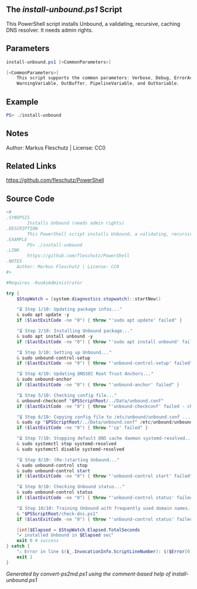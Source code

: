 ## The *install-unbound.ps1* Script

This PowerShell script installs Unbound, a validating, recursive, caching DNS resolver. It needs admin rights.

## Parameters
```powershell
install-unbound.ps1 [<CommonParameters>]

[<CommonParameters>]
    This script supports the common parameters: Verbose, Debug, ErrorAction, ErrorVariable, WarningAction, 
    WarningVariable, OutBuffer, PipelineVariable, and OutVariable.
```

## Example
```powershell
PS> ./install-unbound

```

## Notes
Author: Markus Fleschutz | License: CC0

## Related Links
https://github.com/fleschutz/PowerShell

## Source Code
```powershell
<#
.SYNOPSIS
        Installs Unbound (needs admin rights)
.DESCRIPTION
        This PowerShell script installs Unbound, a validating, recursive, caching DNS resolver. It needs admin rights.
.EXAMPLE
        PS> ./install-unbound
.LINK
        https://github.com/fleschutz/PowerShell
.NOTES
	Author: Markus Fleschutz | License: CC0
#>

#Requires -RunAsAdministrator

try {
	$StopWatch = [system.diagnostics.stopwatch]::startNew()

	"⏳ Step 1/10: Updating package infos..."
	& sudo apt update -y
	if ($lastExitCode -ne "0") { throw "'sudo apt update' failed" }

	"⏳ Step 2/10: Installing Unbound package..."
	& sudo apt install unbound -y
	if ($lastExitCode -ne "0") { throw "'sudo apt install unbound' failed" }

	"⏳ Step 3/10: Setting up Unbound..."
	& sudo unbound-control-setup
	if ($lastExitCode -ne "0") { throw "'unbound-control-setup' failed" }

	"⏳ Step 4/10: Updating DNSSEC Root Trust Anchors..."
	& sudo unbound-anchor
	if ($lastExitCode -ne "0") { throw "'unbound-anchor' failed" }

	"⏳ Step 5/10: Checking config file..."
	& unbound-checkconf "$PSScriptRoot/../Data/unbound.conf"
	if ($lastExitCode -ne "0") { throw "'unbound-checkconf' failed - check the syntax" }

	"⏳ Step 6/10: Copying config file to /etc/unbound/unbound.conf ..."
	& sudo cp "$PSScriptRoot/../Data/unbound.conf" /etc/unbound/unbound.conf
	if ($lastExitCode -ne "0") { throw "'cp' failed" }

	"⏳ Step 7/10: Stopping default DNS cache daemon systemd-resolved..."
	& sudo systemctl stop systemd-resolved
	& sudo systemctl disable systemd-resolved

	"⏳ Step 8/10: (Re-)starting Unbound..."
	& sudo unbound-control stop
	& sudo unbound-control start
	if ($lastExitCode -ne "0") { throw "'unbound-control start' failed" }

	"⏳ Step 9/10: Checking Unbound status..."
	& sudo unbound-control status
	if ($lastExitCode -ne "0") { throw "'unbound-control status' failed" }

	"⏳ Step 10/10: Training Unbound with frequently used domain names..."
	& "$PSScriptRoot/check-dns.ps1" 
	if ($lastExitCode -ne "0") { throw "'unbound-control status' failed" }

	[int]$Elapsed = $StopWatch.Elapsed.TotalSeconds
	"✔️ installed Unbound in $Elapsed sec"
	exit 0 # success
} catch {
	"⚠️ Error in line $($_.InvocationInfo.ScriptLineNumber): $($Error[0])"
	exit 1
}
```

*Generated by convert-ps2md.ps1 using the comment-based help of install-unbound.ps1*
